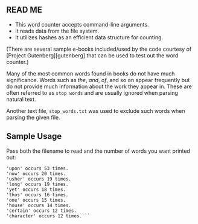 ## READ ME
* This word counter accepts command-line arguments.
* It reads data from the file system.
* It utilizes hashes as an efficient data structure for counting.

(There are several sample e-books included/used by the code courtesy of [Project Gutenberg][gutenberg] that can be used to test out the word counter.)


Many of the most common words found in books do not have much significance. Words such as *the*, *and*, *of*, and so on appear frequently but do not provide much information about the work they appear in. These are often referred to as `stop words` and are usually ignored when parsing natural text.

Another text file, `stop_words.txt` was used to exclude such words when parsing the given file.

## Sample Usage

Pass both the filename to read and the number of words you want printed out:

```$ ruby word_counter.rb poe_usher.txt 10
'upon' occurs 53 times.
'now' occurs 20 times.
'usher' occurs 19 times.
'long' occurs 19 times.
'yet' occurs 18 times.
'thus' occurs 16 times.
'one' occurs 15 times.
'house' occurs 14 times.
'certain' occurs 12 times.
'character' occurs 12 times.```
